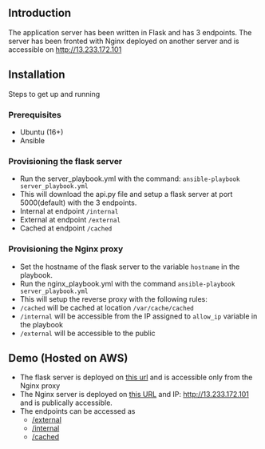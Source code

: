 ## Introduction
The application server has been written in Flask and has 3 endpoints. The server has been fronted with Nginx deployed on another server and is accessible on <http://13.233.172.101>

## Installation
Steps to get up and running

### Prerequisites
- Ubuntu (16+)
- Ansible 

### Provisioning the flask server
- Run the server_playbook.yml with the command: `ansible-playbook server_playbook.yml `
- This will download the api.py file and setup a flask server at port 5000(default) with the 3 endpoints.
- Internal at endpoint `/internal`
- External at endpoint `/external`
- Cached at endpoint `/cached` 

### Provisioning the Nginx proxy
- Set the hostname of the flask server to the variable `hostname` in the playbook.
- Run the nginx_playbook.yml with the command `ansible-playbook server_playbook.yml`
- This will setup the reverse proxy with the following rules:
- `/cached` will be cached at location `/var/cache/cached`
- `/internal` will be accessible from the IP assigned to `allow_ip` variable in the playbook
- `/external` will be accessible to the public

## Demo (Hosted on AWS)
- The flask server is deployed on [this url](http://ec2-15-207-85-236.ap-south-1.compute.amazonaws.com:5000) and is accessible only from the Nginx proxy
- The Nginx server is deployed on [this URL](ec2-13-233-172-101.ap-south-1.compute.amazonaws.com) and IP: <http://13.233.172.101> and is publically accessible. 
- The endpoints can be accessed as 
    - [/external](http://13.233.172.101/external)
    - [/internal](http://13.233.172.101/internal)
    - [/cached](http://13.233.172.101/cached)
